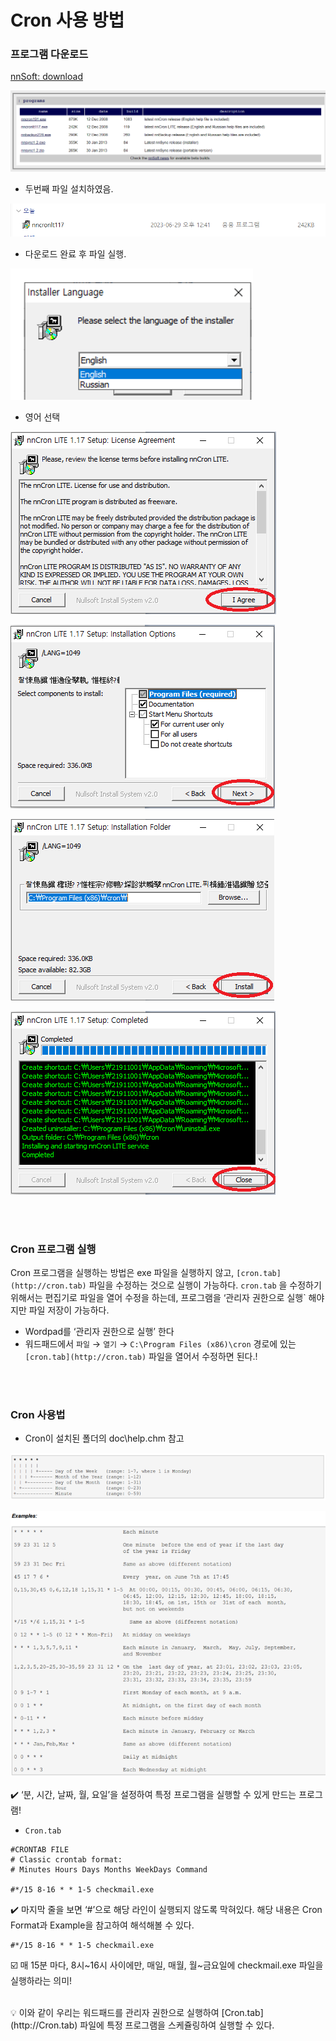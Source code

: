 # Cron 사용 방법

### 프로그램 다운로드

[nnSoft: download](http://www.nncron.ru/download.shtml)

![Untitled](./cron_data/Untitled.png)

- 두번째 파일 설치하였음.

![Untitled](./cron_data/Untitled%201.png)

- 다운로드 완료 후 파일 실행.

![Untitled](./cron_data/Untitled%202.png)

- 영어 선택

![Untitled](./cron_data/Untitled%203.png)

![Untitled](./cron_data/Untitled%204.png)

![Untitled](./cron_data/Untitled%205.png)

![Untitled](./cron_data/Untitled%206.png)

<br>
<br>

### Cron 프로그램 실행

Cron 프로그램을 실행하는 방법은 exe 파일을 실행하지 않고, `[cron.tab](http://cron.tab)` 파일을 수정하는 것으로  실행이 가능하다. `cron.tab` 을 수정하기 위해서는 편집기로 파일을 열어 수정을 하는데, 프로그램을 ‘관리자 권한으로 실행` 해야지만 파일 저장이 가능하다.

- Wordpad를 ‘관리자 권한으로 실행’ 한다
- 워드패드에서 `파일` → `열기` → `C:\Program Files (x86)\cron` 경로에 있는 `[cron.tab](http://cron.tab)` 파일을 열어서 수정하면 된다.!

<br>

<br>

### Cron 사용법

- Cron이 설치된 폴더의 doc\help.chm 참고

![Untitled](./cron_data/Untitled%207.png)

![Untitled](./cron_data/Untitled%208.png)

✔️ ‘분, 시간, 날짜, 월, 요일’을 설정하여 특정 프로그램을 실행할 수 있게 만드는 프로그램! 

- `Cron.tab`

```
#CRONTAB FILE 
# Classic crontab format:
# Minutes Hours Days Months WeekDays Command

#*/15 8-16 * * 1-5 checkmail.exe
```

✔️ 마지막 줄을 보면 ‘#’으로 해당 라인이 실행되지 않도록 막혀있다. 해당 내용은 Cron Format과 Example을 참고하여 해석해볼 수 있다.

```
#*/15 8-16 * * 1-5 checkmail.exe
```

☑️ 매 15분 마다, 8시~16시 사이에만, 매일, 매월, 월~금요일에 checkmail.exe 파일을 실행하라는 의미! 

<br>

<aside>
💡 이와 같이 우리는 워드패드를 관리자 권한으로 실행하여 [Cron.tab](http://Cron.tab) 파일에 특정 프로그램을 스케쥴링하여 실행할 수 있다.

</aside>
